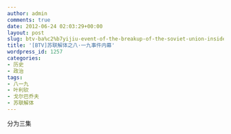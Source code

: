 ```yaml
---
author: admin
comments: true
date: 2012-06-24 02:03:29+00:00
layout: post
slug: btv-ba%c2%b7yijiu-event-of-the-breakup-of-the-soviet-union-insider
title: '[BTV]苏联解体之八·一九事件内幕'
wordpress_id: 1257
categories:
- 历史
- 政治
tags:
- 八一九
- 叶利钦
- 戈尔巴乔夫
- 苏联解体
---
```


分为三集 <!-- more -->
